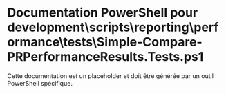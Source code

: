 # Documentation PowerShell pour development\scripts\reporting\performance\tests\Simple-Compare-PRPerformanceResults.Tests.ps1

Cette documentation est un placeholder et doit être générée par un outil PowerShell spécifique.
